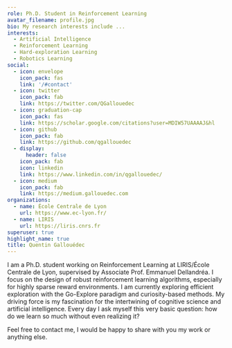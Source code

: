 ```yaml
---
role: Ph.D. Student in Reinforcement Learning
avatar_filename: profile.jpg
bio: My research interests include ...
interests:
  - Artificial Intelligence
  - Reinforcement Learning
  - Hard-exploration Learning
  - Robotics Learning
social:
  - icon: envelope
    icon_pack: fas
    link: '/#contact'
  - icon: twitter
    icon_pack: fab
    link: https://twitter.com/QGallouedec
  - icon: graduation-cap
    icon_pack: fas
    link: https://scholar.google.com/citations?user=MDIW57UAAAAJ&hl
  - icon: github
    icon_pack: fab
    link: https://github.com/qgallouedec
  - display:
      header: false
    icon_pack: fab
    icon: linkedin
    link: https://www.linkedin.com/in/qgallouedec/
  - icon: medium
    icon_pack: fab
    link: https://medium.gallouedec.com
organizations:
  - name: École Centrale de Lyon
    url: https://www.ec-lyon.fr/
  - name: LIRIS
    url: https://liris.cnrs.fr
superuser: true
highlight_name: true
title: Quentin Gallouédec
---
```


I am a Ph.D. student working on Reinforcement Learning at LIRIS/École Centrale de Lyon, supervised by Associate Prof. Emmanuel Dellandréa. I focus on the design of robust reinforcement learning algorithms, especially for highly sparse reward environments. I am currently exploring efficient exploration with the Go-Explore paradigm and curiosity-based methods. My driving force is my fascination for the intertwining of cognitive science and artificial intelligence. Every day I ask myself this very basic question: how do we learn so much without even realizing it?

Feel free to contact me, I would be happy to share with you my work or anything else.
